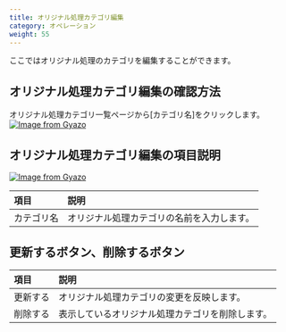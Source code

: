 ```yaml
---
title: オリジナル処理カテゴリ編集
category: オペレーション
weight: 55
---
```


ここではオリジナル処理のカテゴリを編集することができます。

## オリジナル処理カテゴリ編集の確認方法
オリジナル処理カテゴリ一覧ページから[カテゴリ名]をクリックします。
[![Image from Gyazo](https://t.gyazo.com/teams/diverta/d210f40cf7cda2485a19fdc9766aea70.png)](https://diverta.gyazo.com/d210f40cf7cda2485a19fdc9766aea70)

## オリジナル処理カテゴリ編集の項目説明
[![Image from Gyazo](https://t.gyazo.com/teams/diverta/e84dffd58da847519efc66281db5fb49.png)](https://diverta.gyazo.com/e84dffd58da847519efc66281db5fb49)

|項目   |説明  |
| :--- | :--- |
|カテゴリ名|オリジナル処理カテゴリの名前を入力します。|

## 更新するボタン、削除するボタン
|項目   |説明  |
| :--- | :--- |
|更新する|オリジナル処理カテゴリの変更を反映します。|
|削除する|表示しているオリジナル処理カテゴリを削除します。|